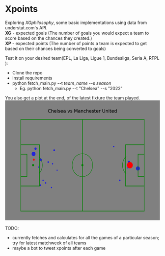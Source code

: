 # Xpoints
Exploring *XGphilosophy*, some basic implementations using data from understat.com's API.  
**XG** - expected goals (The number of goals you would expect a team to score based on the chances they created.)  
**XP** - expected points (The number of points a team is expected to get based on their chances being converted to goals)  

Test it on your desired team(EPL, La Liga, Ligue 1, Bundesliga, Seria A, RFPL ):
- Clone the repo
- install requirements
- python fetch_main.py --t *team_name* --s *season*
    - Eg. python fetch_main.py --t "Chelsea" --s "2022"

You also get a plot at the end, of the latest fixture the team played.  
![Chelsea vs Manchester United](https://github.com/sandeshpokhrel54/Xpoints/blob/main/Xg.png)


TODO:
- currently fetches and calculates for all the games of a particular season; try for latest matchweek of all teams
- maybe a bot to tweet xpoints after each game

